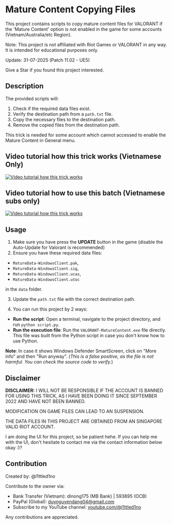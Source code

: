 # Mature Content Copying Files

This project contains scripts to copy mature content files for VALORANT if the 'Mature Content' option is not enabled in the game for some accounts (Vietnam/Australia/etc Region).

Note: This project is not affiliated with Riot Games or VALORANT in any way. It is intended for educational purposes only.

Update: 31-07-2025 (Patch 11.02 - UE5)

Give a Star if you found this project interested. 
## Description

The provided scripts will:
1. Check if the required data files exist.
2. Verify the destination path from a `path.txt` file.
3. Copy the necessary files to the destination path.
4. Remove the copied files from the destination path.

This trick is needed for some account which cannot accessed to enable the Mature Content in General menu. 
## Video tutorial how this trick works (Vietnamese Only)

[![Video tutorial how this trick works](https://img.youtube.com/vi/DXQOpayNVkY/maxresdefault.jpg)](https://youtu.be/DXQOpayNVkY)

## Video tutorial how to use this batch (Vietnamese subs only) 
[![Video tutorial how this trick works](https://img.youtube.com/vi/GyZfE7pt7pA/maxresdefault.jpg)](https://youtu.be/GyZfE7pt7pA)
## Usage
1. Make sure you have press the **UPDATE** button in the game (disable the Auto-Update for Valorant is recommended)
2. Ensure you have these required data files:

- `MatureData-WindowsClient.pak`, 
- `MatureData-WindowsClient.sig`, 
- `MatureData-WindowsClient.ucas`,
- `MatureData-WindowsClient.utoc`

in the `data` folder.

3. Update the `path.txt` file with the correct destination path.

4. You can run this project by 2 ways:
- **Run the script**: Open a terminal, navigate to the project directory, and run `python script.py`.
- **Run the execution file**: Run the `VALORANT-MatureContent.exe` file directly. This file was built from the Python script in case you don't know how to use Python. 

**Note**: In case it shows Windows Defender SmartScreen, click on "More info" and then "Run anyway". (*This is a false positive, as the file is not harmful. You can check the source code to verify.*)



## Disclaimer

**DISCLAIMER:** I WILL NOT BE RESPONSIBLE IF THE ACCOUNT IS BANNED FOR USING THIS TRICK, AS I HAVE BEEN DOING IT SINCE SEPTEMBER 2022 AND HAVE NOT BEEN BANNED.

MODIFICATION ON GAME FILES CAN LEAD TO AN SUSPENSION. 

THE DATA FILES IN THIS PROJECT ARE OBTAINED FROM AN SINGAPORE VALID RIOT ACCOUNT. 

I am doing the UI for this project, so be patient hehe. If you can help me with the UI, don't hesitate to contact me via the contact information below okay :)? 
## Contribution

Created by: @l1ttled1no

Contribute to the owner via:
- Bank Transfer (Vietnam): dinong175 (MB Bank) | 593895 (OCB)
- PayPal (Global): duynguyendang04@gmail.com
- Subscribe to my YouTube channel: [youtube.com/@l1ttled1no](https://youtube.com/@l1ttled1no)

Any contributions are appreciated.
